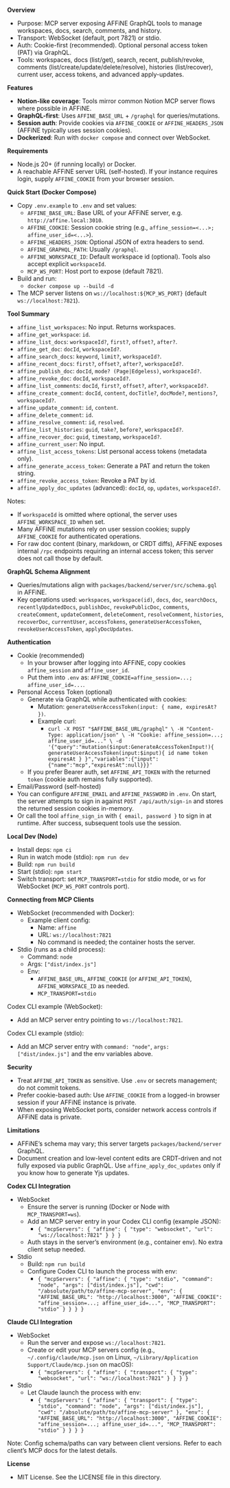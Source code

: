 **Overview**
- Purpose: MCP server exposing AFFiNE GraphQL tools to manage workspaces, docs, search, comments, and history.
- Transport: WebSocket (default, port 7821) or stdio.
- Auth: Cookie-first (recommended). Optional personal access token (PAT) via GraphQL.
- Tools: workspaces, docs (list/get), search, recent, publish/revoke, comments (list/create/update/delete/resolve), histories (list/recover), current user, access tokens, and advanced apply-updates.

**Features**
- **Notion-like coverage**: Tools mirror common Notion MCP server flows where possible in AFFiNE.
- **GraphQL-first**: Uses `AFFINE_BASE_URL` + `/graphql` for queries/mutations.
- **Session auth**: Provide cookies via `AFFINE_COOKIE` or `AFFINE_HEADERS_JSON` (AFFiNE typically uses session cookies).
- **Dockerized**: Run with `docker compose` and connect over WebSocket.

**Requirements**
- Node.js 20+ (if running locally) or Docker.
- A reachable AFFiNE server URL (self-hosted). If your instance requires login, supply `AFFINE_COOKIE` from your browser session.

**Quick Start (Docker Compose)**
- Copy `.env.example` to `.env` and set values:
  - `AFFINE_BASE_URL`: Base URL of your AFFiNE server, e.g. `http://affine.local:3010`.
  - `AFFINE_COOKIE`: Session cookie string (e.g., `affine_session=<...>; affine_user_id=<...>`).
  - `AFFINE_HEADERS_JSON`: Optional JSON of extra headers to send.
  - `AFFINE_GRAPHQL_PATH`: Usually `/graphql`.
  - `AFFINE_WORKSPACE_ID`: Default workspace id (optional). Tools also accept explicit `workspaceId`.
  - `MCP_WS_PORT`: Host port to expose (default 7821).
- Build and run:
  - `docker compose up --build -d`
- The MCP server listens on `ws://localhost:${MCP_WS_PORT}` (default `ws://localhost:7821`).

**Tool Summary**
- `affine_list_workspaces`: No input. Returns workspaces.
- `affine_get_workspace`: `id`.
- `affine_list_docs`: `workspaceId?`, `first?`, `offset?`, `after?`.
- `affine_get_doc`: `docId`, `workspaceId?`.
- `affine_search_docs`: `keyword`, `limit?`, `workspaceId?`.
- `affine_recent_docs`: `first?`, `offset?`, `after?`, `workspaceId?`.
- `affine_publish_doc`: `docId`, `mode? (Page|Edgeless)`, `workspaceId?`.
- `affine_revoke_doc`: `docId`, `workspaceId?`.
- `affine_list_comments`: `docId`, `first?`, `offset?`, `after?`, `workspaceId?`.
- `affine_create_comment`: `docId`, `content`, `docTitle?`, `docMode?`, `mentions?`, `workspaceId?`.
- `affine_update_comment`: `id`, `content`.
- `affine_delete_comment`: `id`.
- `affine_resolve_comment`: `id`, `resolved`.
- `affine_list_histories`: `guid`, `take?`, `before?`, `workspaceId?`.
- `affine_recover_doc`: `guid`, `timestamp`, `workspaceId?`.
- `affine_current_user`: No input.
- `affine_list_access_tokens`: List personal access tokens (metadata only).
- `affine_generate_access_token`: Generate a PAT and return the token string.
- `affine_revoke_access_token`: Revoke a PAT by id.
- `affine_apply_doc_updates` (advanced): `docId`, `op`, `updates`, `workspaceId?`.

Notes:
- If `workspaceId` is omitted where optional, the server uses `AFFINE_WORKSPACE_ID` when set.
- Many AFFiNE mutations rely on user session cookies; supply `AFFINE_COOKIE` for authenticated operations.
- For raw doc content (binary, markdown, or CRDT diffs), AFFiNE exposes internal `/rpc` endpoints requiring an internal access token; this server does not call those by default.

**GraphQL Schema Alignment**
- Queries/mutations align with `packages/backend/server/src/schema.gql` in AFFiNE.
- Key operations used: `workspaces`, `workspace(id)`, `docs`, `doc`, `searchDocs`, `recentlyUpdatedDocs`, `publishDoc`, `revokePublicDoc`, `comments`, `createComment`, `updateComment`, `deleteComment`, `resolveComment`, `histories`, `recoverDoc`, `currentUser`, `accessTokens`, `generateUserAccessToken`, `revokeUserAccessToken`, `applyDocUpdates`.

**Authentication**
- Cookie (recommended)
  - In your browser after logging into AFFiNE, copy cookies `affine_session` and `affine_user_id`.
  - Put them into `.env` as: `AFFINE_COOKIE=affine_session=...; affine_user_id=...`.
- Personal Access Token (optional)
  - Generate via GraphQL while authenticated with cookies:
    - Mutation: `generateUserAccessToken(input: { name, expiresAt? })`.
    - Example curl:
      - `curl -X POST "$AFFINE_BASE_URL/graphql" \
        -H "Content-Type: application/json" \
        -H "Cookie: affine_session=...; affine_user_id=..." \
        -d '{"query":"mutation($input:GenerateAccessTokenInput!){ generateUserAccessToken(input:$input){ id name token expiresAt } }","variables":{"input":{"name":"mcp","expiresAt":null}}}'`
  - If you prefer Bearer auth, set `AFFINE_API_TOKEN` with the returned `token` (cookie auth remains fully supported).
 - Email/Password (self-hosted)
  - You can configure `AFFINE_EMAIL` and `AFFINE_PASSWORD` in `.env`. On start, the server attempts to sign in against `POST /api/auth/sign-in` and stores the returned session cookies in-memory.
  - Or call the tool `affine_sign_in` with `{ email, password }` to sign in at runtime. After success, subsequent tools use the session.

**Local Dev (Node)**
- Install deps: `npm ci`
- Run in watch mode (stdio): `npm run dev`
- Build: `npm run build`
- Start (stdio): `npm start`
- Switch transport: set `MCP_TRANSPORT=stdio` for stdio mode, or `ws` for WebSocket (`MCP_WS_PORT` controls port).

**Connecting from MCP Clients**
- WebSocket (recommended with Docker):
  - Example client config:
    - Name: `affine`
    - URL: `ws://localhost:7821`
    - No command is needed; the container hosts the server.
- Stdio (runs as a child process):
  - Command: `node`
  - Args: `["dist/index.js"]`
  - Env:
    - `AFFINE_BASE_URL`, `AFFINE_COOKIE` (or `AFFINE_API_TOKEN`), `AFFINE_WORKSPACE_ID` as needed.
    - `MCP_TRANSPORT=stdio`

Codex CLI example (WebSocket):
- Add an MCP server entry pointing to `ws://localhost:7821`.

Codex CLI example (stdio):
- Add an MCP server entry with `command: "node"`, `args: ["dist/index.js"]` and the env variables above.

**Security**
- Treat `AFFINE_API_TOKEN` as sensitive. Use `.env` or secrets management; do not commit tokens.
- Prefer cookie-based auth: Use `AFFINE_COOKIE` from a logged-in browser session if your AFFiNE instance is private.
- When exposing WebSocket ports, consider network access controls if AFFiNE data is private.

**Limitations**
- AFFiNE’s schema may vary; this server targets `packages/backend/server` GraphQL.
- Document creation and low-level content edits are CRDT-driven and not fully exposed via public GraphQL. Use `affine_apply_doc_updates` only if you know how to generate Yjs updates.

**Codex CLI Integration**
- WebSocket
  - Ensure the server is running (Docker or Node with `MCP_TRANSPORT=ws`).
  - Add an MCP server entry in your Codex CLI config (example JSON):
    - `{ "mcpServers": { "affine": { "type": "websocket", "url": "ws://localhost:7821" } } }`
  - Auth stays in the server’s environment (e.g., container env). No extra client setup needed.
- Stdio
  - Build: `npm run build`
  - Configure Codex CLI to launch the process with env:
    - `{ "mcpServers": { "affine": { "type": "stdio", "command": "node", "args": ["dist/index.js"], "cwd": "/absolute/path/to/affine-mcp-server", "env": { "AFFINE_BASE_URL": "http://localhost:3000", "AFFINE_COOKIE": "affine_session=...; affine_user_id=...", "MCP_TRANSPORT": "stdio" } } } }`

**Claude CLI Integration**
- WebSocket
  - Run the server and expose `ws://localhost:7821`.
  - Create or edit your MCP servers config (e.g., `~/.config/claude/mcp.json` on Linux, `~/Library/Application Support/Claude/mcp.json` on macOS):
    - `{
         "mcpServers": {
           "affine": {
             "transport": { "type": "websocket", "url": "ws://localhost:7821" }
           }
         }
       }`
- Stdio
  - Let Claude launch the process with env:
    - `{
         "mcpServers": {
           "affine": {
             "transport": {
               "type": "stdio",
               "command": "node",
               "args": ["dist/index.js"],
               "cwd": "/absolute/path/to/affine-mcp-server"
             },
             "env": {
               "AFFINE_BASE_URL": "http://localhost:3000",
               "AFFINE_COOKIE": "affine_session=...; affine_user_id=...",
               "MCP_TRANSPORT": "stdio"
             }
           }
         }
       }`

Note: Config schema/paths can vary between client versions. Refer to each client’s MCP docs for the latest details.

**License**
- MIT License. See the LICENSE file in this directory.
